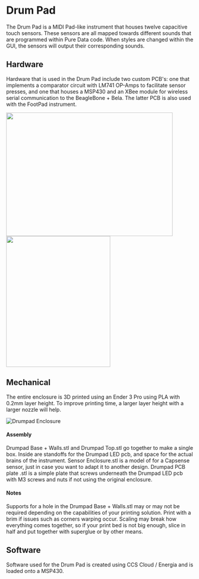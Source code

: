 # Drum Pad  
The Drum Pad is a MIDI Pad-like instrument that houses twelve capacitive touch sensors. These sensors are all mapped towards different sounds that are programmed within Pure Data code. When styles are changed within the GUI, the sensors will output their corresponding sounds.

## Hardware  
Hardware that is used in the Drum Pad include two custom PCB's: one that implements a comparator circuit with LM741 OP-Amps to facilitate sensor presses, and one that houses a MSP430 and an XBee module for wireless serial communication to the BeagleBone + Bela. The latter PCB is also used with the FootPad instrument.  

<img src="https://github.com/neilkatahira/EE-Emerge-2020-Loopmaster/blob/master/pictures/drumpad_led.png?raw=true" width="448" height="332">  
<img src="https://github.com/neilkatahira/EE-Emerge-2020-Loopmaster/blob/master/pictures/drumkeypcb.png?raw=true" width="280" height="352">  

## Mechanical  
The entire enclosure is 3D printed using an Ender 3 Pro using PLA with 0.2mm layer height. To improve printing time, a larger layer height with a larger nozzle will help.

![Drumpad Enclosure](https://github.com/neilkatahira/EE-Emerge-2020-Loopmaster/blob/master/pictures/drumpad_transparent.png?raw=true)  

#### Assembly  
Drumpad Base + Walls.stl and Drumpad Top.stl go together to make a single box. Inside are standoffs for the Drumpad LED pcb, and space for the actual brains of the instrument. Sensor Enclosure.stl is a model of for a Capsense sensor, just in case you want to adapt it to another design. Drumpad PCB plate .stl is a simple plate that screws underneath the Drumpad LED pcb with M3 screws and nuts if not using the original enclosure.

#### Notes  
Supports for a hole in the Drumpad Base + Walls.stl may or may not be required depending on the capabilities of your printing solution. Print with a brim if issues such as corners warping occur. Scaling may break how everything comes together, so if your print bed is not big enough, slice in half and put together with superglue or by other means.

## Software  
Software used for the Drum Pad is created using CCS Cloud / Energia and is loaded onto a MSP430.
